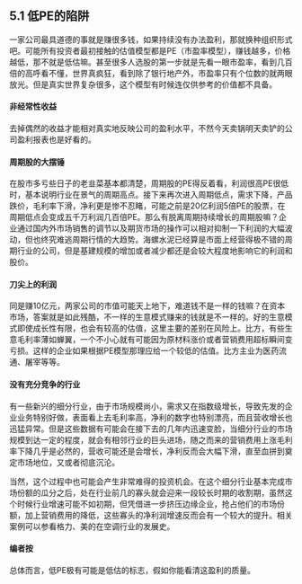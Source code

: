 ## 5.1 低PE的陷阱
一家公司最具道德的事就是赚很多钱，如果持续没有办法盈利，那就换种组织形式吧。可能所有投资者最初接触的估值模型都是PE（市盈率模型），赚钱越多，价格越低，那不就是低估嘛。甚至很多人选股的第一步就是先看一眼市盈率，看到几百倍的高呼看不懂，世界真疯狂，看到除了银行地产外，市盈率只有个位数的就两眼放光。但是真实世界复杂很多，这个模型有时候连仅供参考的价值都不具备。

#### 非经常性收益
去掉偶然的收益才能相对真实地反映公司的盈利水平，不然今天卖锅明天卖铲的公司盈利报表也是好看的。

#### 周期股的大摆锤
在股市多亏些日子的老韭菜基本都清楚，周期股的PE得反着看，利润很高PE很低时，基本说明行业在景气的周期高点。接下来再次进入周期低点，需求下降，产品跌价，毛利率下滑，净利更是惨不忍睹，可能之前是20亿利润5倍PE的股票，在周期低点会变成五千万利润几百倍PE。那么有脱离周期持续增长的周期股嘛？企业通过国内外市场销售的调节以及期货市场的操作可以相对抑制一下利润的大幅波动，但也终究难逃周期行情的大趋势。海螺水泥已经算是市面上经营得极不错的周期行业的公司，但是基建规模的增加或者减少都还是会较大程度地影响它的利润和股价。

#### 刀尖上的利润
同是赚10亿元，两家公司的市值可能天上地下，难道钱不是一样的钱嘛？在资本市场，答案就是如此残酷，不一样的生意模式赚来的钱就是不一样的。好的生意模式即使成长性有限，也会有较高的估值，这里主要的差别在风险上。比方，有些生意毛利率薄如蝉翼，一个不小心就有可能因为原材料涨价或者营销费用超标瞬间变亏损。这样的企业如果根据PE模型那理应给一个较低的估值。比方主业为医药流通、屠宰等等。

#### 没有充分竞争的行业
有一些新兴的细分行业，由于市场规模尚小，需求又在指数级增长，导致先发的企业业务特别好做，表面看上去毛利率高，净利的数字也特别漂亮，而且营收增长也迅猛异常。但是这些数据有可能会在接下去的几年内迅速变脸，当细分行业的市场规模到达一定的程度，就会有相邻行业的巨头进场，随之而来的营销费用上涨毛利率下降几乎是必然的，营收可能还是会增长，净利反而会大幅下滑，直至血拼到奠定市场地位，又或者彻底沉沦。

当然，这个过程中也可能会产生非常难得的投资机会。在这个细分行业基本完成市场份额的瓜分之后，处在行业前几的寡头就会迎来一段较长时期的收割期，虽然这个时候行业增速可能不如初期，但凭借进一步挤压边缘企业，抢占他们的市场份额，加上营销费用的降低，这些寡头的净利润增速反而会有一个较大的提升。相关案例可以参看格力、美的在空调行业的发展史。

#### 编者按
总体而言，低PE极有可能是低估的标志，假如你能看清这盈利的质量。
